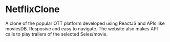 # NetflixClone
A clone of the popular OTT platform developed using ReactJS and APIs like moviesDB. Resposive and easy to navigate. The website also makes API calls to play trailers of the selected Seies/movie.
